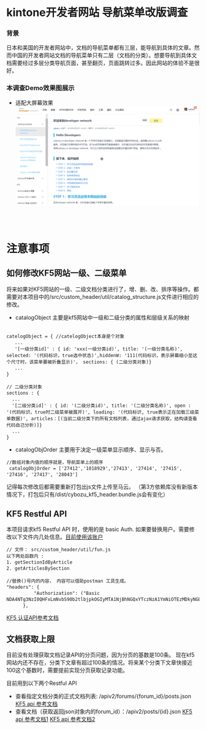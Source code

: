 # kintone开发者网站 导航菜单改版调查
### 背景
日本和美国的开发者网站中，文档的导航菜单都有三层，能导航到具体的文章。然而中国的开发者网站文档的导航菜单只有二层（文档的分类）。想要导航到具体文档需要经过多层分类导航页面，甚至翻页，页面跳转过多。因此网站的体验不是很好。


### 本调查Demo效果图展示

* 适配大屏幕效果
![适配大屏幕效果](/resources/full_screen.gif)
<br/>
<br/>

# 注意事项

##  如何修改KF5网站一级、二级菜单
将来如果对KF5网站的一级、二级文档分类进行了，增、删、改、排序等操作。都需要对本项目中的/src/custom_header/util/catalog_structure.js文件进行相应的修改。

* catalogObject 主要是kf5网站中一级和二级分类的属性和层级关系的映射
```

catelogObject = { //catelogObject本身是个对象
   ...
   '[一级分类id]' : { id: 'xxx(一级分类id)', title: '(一级分类名称)', selected: '(代码标识，true选中状态)',hiddenW: '111(代码标识，表示屏幕缩小至这个尺寸时，该菜单要被折叠显示)'， sections: { (二级分类对象)}
   ...
}

// 二级分类对象
sections : {
  ...
  '[二级分类id]' : { id: '(二级分类id)', title: '(二级分类名称)', open : '(代码标识，true时二级菜单被展开)', loading: '(代码标识, true表示正在加载三级菜单数据)', articles：[(当前二级分类下的所有文档列表，通过ajax请求获取，结构请查看代码自己分析)]}
  ...
}
```
* catalogObjOrder 主要用于决定一级菜单显示顺序、显示与否。

```
//数组对象内值的顺序就是，导航菜单上的顺序
 catalogObjOrder = ['27412','1018929','27413', '27414', '27415', '27416', '27417', '28043']
```

记得每次修改后都需要重新打包出js文件上传至马云。
（第3方依赖库没有新版本情况下，打包后只有/dist/cybozu_kf5_header.bundle.js会有变化）

## KF5 Restful API
本项目请求kf5 Restful API 时，使用的是 basic Auth.
如果要替换用户。需要修改以下文件内几处信息。[目前使用该账户](https://bozuman.cybozu.com/k/21732/show#record=98)
```
// 文件： src/custom_header/util/fun.js
以下两处函数内 :
1. getSectionIdByArticle
2. getArticlesBySection

//替换()号内的内容， 内容可以借助postman 工具生成。
"headers": {
          "Authorization": ("Basic NDA4NTg3NzI0QHFxLmNvbS90b2tlbjpkOGIyMTA1NjBhNGQxYTczNzA1YmNiOTEzMDkyNGU=")
      }, 
```
[KF5 认证API参考文档](https://developer.kf5.com/doc/restapi/core/)

## 文档获取上限
目前没有处理获取文档记录API的分页问题，因为分页的基数是100条。
现在kf5网站内还不存在，分类下文章有超过100条的情况。将来某个分类下文章快接近100这个基数时，需要提前实现分页获取记录功能。

目前用到以下两个Restful API
* 查看指定文档分类的正式文档列表: /apiv2/forums/{forum_id}/posts.json [KF5 api 参考文档](https://developer.kf5.com/doc/restapi/core/)
* 查看文档（获取返回json对象内的forum_id）：/apiv2/posts/{id}.json [KF5 api 参考文档1](https://developer.kf5.com/doc/restapi/helpcenter/38-210)
[KF5 api 参考文档2](https://developer.kf5.com/doc/restapi/helpcenter/38-208)

